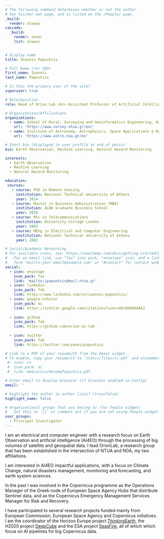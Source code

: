 ```yaml
---
# The following command determines whether or not the author
# has his/her own page, and is listed on the /People/ page.
_build:
  render: always
cascade:
  _build:
    render: never
    list: always

    
# Display name
title: Ioannis Papoutsis

# Full Name (for SEO)
first_name: Ioannis
last_name: Papoutsis

# Is this the primary user of the site?
superuser: true

# Role/position
role: Head of Orion Lab <br> Assistant Professor of Artificial Intelligence for Earth Observation @ NTUA <br> Adjunct Researcher @ NOA

# Organizations/Affiliations
organizations:
  - name: School of Rural, Surveying and Geoinformatics Engineering, National Technical University of Athens
    url: 'https://www.survey.ntua.gr/en/'
  - name: Institute of Astronomy, Astrophysics, Space Applications & Remote Sensing, National Observatory of Athens
    url: 'https://www.astro.noa.gr/en'

# Short bio (displayed in user profile at end of posts)
bio: Earth Observation, Machine Learning, Natural Hazard Monitoring 

interests:
  - Earth Observation
  - Machine Learning
  - Natural Hazard Monitoring

education:
 courses:
   - course: PhD in Remote Sensing
     institution: National Technical University of Athens
     year: 2014
   - course: Master in Business Administration (MBA)
     institution: ALBA Graduate Business School
     year: 2016
   - course: MSc in Telecommunications
     institution: University College London
     year: 2003
   - course: MEng in Electrical and Computer Engineering
     institution: National Technical University of Athens
     year: 2002

# Social/Academic Networking
# For available icons, see: https://wowchemy.com/docs/getting-started/page-builder/#icons
#   For an email link, use "fas" icon pack, "envelope" icon, and a link in the
#   form "mailto:your-email@example.com" or "#contact" for contact widget.
social:
  - icon: envelope
    icon_pack: fas
    link: 'mailto:ipapoutsis@mail.ntua.gr'
  - icon: linkedin
    icon_pack: fab
    link: https://www.linkedin.com/in/ioannis-papoutsis/	
  - icon: google-scholar
    icon_pack: ai
    link: https://scholar.google.com/citations?user=46cBUO8AAAAJ
 
  - icon: github
    icon_pack: fab
    link: https://github.com/orion-ai-lab
  
  - icon: twitter
    icon_pack: fab
    link: https://twitter.com/yannispapoutsis

# Link to a PDF of your resume/CV from the About widget.
# To enable, copy your resume/CV to `static/files/cv.pdf` and uncomment the lines below.
 #- icon: cv
 #  icon_pack: ai
 #  link: media/cvs/ResumePapoutsis.pdf

# Enter email to display Gravatar (if Gravatar enabled in Config)
email: ''

# Highlight the author in author lists? (true/false)
highlight_name: false

# Organizational groups that you belong to (for People widget)
#   Set this to `[]` or comment out if you are not using People widget.
user_groups:
  - Principal Investigator
---
```


I am an electrical and computer engineer with a research focus on Earth Observation and artificial intelligence (AI4EO) through the processing of big volumes of satellite and geospatial data. I lead OrionLab, a research group that has been established in the intersection of NTUA and NOA, my two affiliations.   

I am interested in AI4EO impactful applications, with a focus on Climate Change, natural disasters management, monitoring and forecasting, and earth system sciences.  

In the past I was involved in the Copernicus programme as the Operations Manager of the Greek node of European Space Agency Hubs that distribute Sentinel data, and 
as the Copernicus Emergency Management Services Manager for Risk and Recovery. 

I have participated to several research projects funded mainly from European Commission, European Space Agency and Copernicus initiatives. I am the coordinator of the Horizon Europe project <a href="https://www.euspa.europa.eu/thinkingearth-copernicus-foundation-models-thinking-earth">ThinkingEarth</a>, the H2020 project <a href="https://deepcube-h2020.eu/">DeepCube</a> and the ESA project <a href="https://seasfire.hua.gr/">SeasFire</a>, all of which which focus on AI pipelines for big Copernicus data.  

